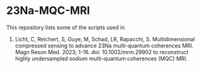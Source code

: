 # 23Na-MQC-MRI
This repository lists some of the scripts used in
1) Licht, C, Reichert, S, Guye, M, Schad, LR, Rapacchi, S. Multidimensional compressed sensing to advance 23Na multi-quantum coherences MRI. Magn Reson Med. 2023; 1-16. doi: 10.1002/mrm.29902
to reconstruct highly undersampled sodium multi-quantum coherences (MQC) MRI.
